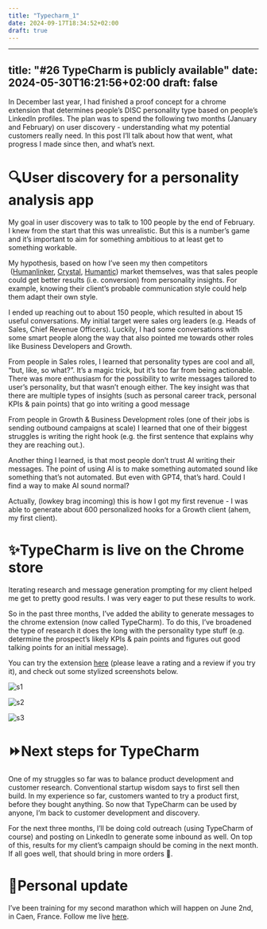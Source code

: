 ```yaml
---
title: "Typecharm_1"
date: 2024-09-17T18:34:52+02:00
draft: true
---
```


---
title: "#26 TypeCharm is publicly available"
date: 2024-05-30T16:21:56+02:00
draft: false
---

In December last year, I had finished a proof concept for a chrome extension that determines people’s DISC personality type based on people’s LinkedIn profiles. The plan was to spend the following two months (January and February) on user discovery - understanding what my potential customers really need. In this post I’ll talk about how that went, what progress I made since then, and what’s next.

# 🔍User discovery for a personality analysis app

My goal in user discovery was to talk to 100 people by the end of February. I knew from the start that this was unrealistic. But this is a number’s game and it’s important to aim for something ambitious to at least get to something workable. 

My hypothesis, based on how I’ve seen my then competitors  ([Humanlinker](https://www.humanlinker.com/), [Crystal](https://www.crystalknows.com/), [Humantic](https://humantic.ai/)) market themselves, was that sales people could get better results (i.e. conversion) from personality insights. For example, knowing their client’s probable communication style could help them adapt their own style. 

I ended up reaching out to about 150 people, which resulted in about 15 useful conversations. My initial target were sales org leaders (e.g. Heads of Sales, Chief Revenue Officers). Luckily, I had some conversations with some smart people along the way that also pointed me towards other roles like Business Developers and Growth. 

From people in Sales roles, I learned that personality types are cool and all, “but, like, so what?”. It’s a magic trick, but it’s too far from being actionable. There was more enthusiasm for the possibility to write messages tailored to user’s personality, but that wasn’t enough either. The key insight was that there are multiple types of insights (such as personal career track, personal KPIs & pain points) that go into writing a good message

From people in Growth & Business Development roles (one of their jobs is sending outbound campaigns at scale) I learned that one of their biggest struggles is writing the right hook (e.g. the first sentence that explains why they are reaching out.). 

Another thing I learned, is that most people don’t trust AI writing their messages. The point of using AI is to make something automated sound like something that’s not automated. But even with GPT4, that’s hard. Could I find a way to make AI sound normal?  

Actually, (lowkey brag incoming) this is how I got my first revenue - I was able to generate about 600 personalized hooks for a Growth client (ahem, my first client). 

# ✨TypeCharm is live on the Chrome store

Iterating research and message generation prompting for my client helped me get to pretty good results. I was very eager to put these results to work. 

So in the past three months, I’ve added the ability to generate messages to the chrome extension (now called TypeCharm). To do this, I’ve broadened the type of research it does the long with the personality type stuff (e.g. determine the prospect’s likely KPIs & pain points and figures out good talking points for an initial message). 

You can try the extension [here](https://chromewebstore.google.com/detail/pdgimegpjklndjegalgkhkifoaecinjk) (please leave a rating and a review if you try it), and check out some stylized screenshots below. 

![s1](/typecharm_1/s1.png#center)

![s2](/typecharm_1/s2.png#center)

![s3](/typecharm_1/s3.png#center)

# ⏩Next steps for TypeCharm

One of my struggles so far was to balance product development and customer research. Conventional startup wisdom says to first sell then build. In my experience so far, customers wanted to try a product first, before they bought anything. So now that TypeCharm can be used by anyone, I’m back to customer development and discovery. 

For the next three months, I’ll be doing cold outreach (using TypeCharm of course) and posting on LinkedIn to generate some inbound as well. On top of this, results for my client’s campaign should be coming in the next month. If all goes well, that should bring in more orders 🤞. 

# **🗿Personal update**

I’ve been training for my second marathon which will happen on June 2nd, in Caen, France. Follow me live [here](https://is.gd/stefanruns).
